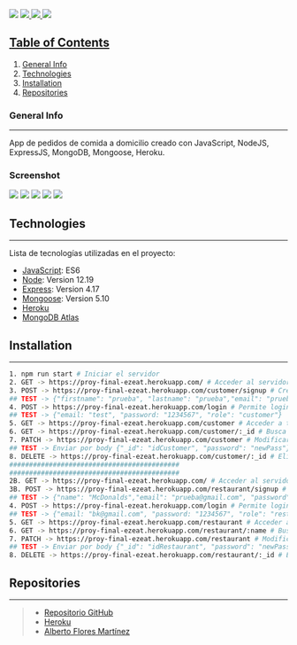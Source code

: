 <img src='https://images.meteociel.fr/im/3867/logo_size_lth1.jpg'>
<a href='https://images.meteociel.fr/im/7404/merchandising_rpu6_kfz9.png'><img src='https://images.meteociel.fr/im/7404/merchandising_rpu6kfz9_mini.png'>
<a href='https://images.meteociel.fr/im/5414/glass_edx9.png'><img src='https://images.meteociel.fr/im/5414/glassedx9_mini.png'>
<a href='https://images.meteociel.fr/im/2704/shirt_cml7.png'><img src='https://images.meteociel.fr/im/2704/shirtcml7_mini.png'>

## Table of Contents
1. [General Info](#general-info)
2. [Technologies](#technologies)
3. [Installation](#installation)
4. [Repositories](#repositories)

### General Info
***
App de pedidos de comida a domicilio creado con JavaScript, NodeJS, ExpressJS, MongoDB, Mongoose, Heroku.

### Screenshot
<a target='_blank' href='https://images.meteociel.fr/im/1636/get_customer_isn2.png'><img src='https://images.meteociel.fr/im/1636/get_customerisn2_mini.png'></a>
<a target='_blank' href='https://images.meteociel.fr/im/9637/get_restaurant_name_mmv4.png'><img src='https://images.meteociel.fr/im/9637/get_restaurant_namemmv4_mini.png'></a>
<a target='_blank' href='https://images.meteociel.fr/im/8806/login_rkz1.png'><img src='https://images.meteociel.fr/im/8806/loginrkz1_mini.png'></a>
<a target='_blank' href='https://images.meteociel.fr/im/4130/post_menu_num1.png'><img src='https://images.meteociel.fr/im/4130/post_menunum1_mini.png'></a>
<a target='_blank' href='https://images.meteociel.fr/im/8130/post_order_ycj5.png'><img src='https://images.meteociel.fr/im/8130/post_orderycj5_mini.png'></a>


## Technologies
***
Lista de tecnologías utilizadas en el proyecto:
* [JavaScript](https://html.spec.whatwg.org/multipage/): ES6 
* [Node](https://html.spec.whatwg.org/multipage/): Version 12.19 
* [Express](https://html.spec.whatwg.org/multipage/): Version 4.17
* [Mongoose](https://html.spec.whatwg.org/multipage/): Version 5.10 
* [Heroku](https://id.heroku.com/login)
* [MongoDB Atlas](https://www.mongodb.com/cloud/atlas)

## Installation
***
``` bash
1. npm run start # Iniciar el servidor
2. GET -> https://proy-final-ezeat.herokuapp.com/ # Acceder al servidor
3. POST -> https://proy-final-ezeat.herokuapp.com/customer/signup # Crear customer. 
## TEST -> {"firstname": "prueba", "lastname": "prueba","email": "prueba@gmail.com", "password": "1234567"}
4. POST -> https://proy-final-ezeat.herokuapp.com/login # Permite login y recibe token. 
## TEST -> {"email: "test", "password: "1234567", "role": "customer"}
5. GET -> https://proy-final-ezeat.herokuapp.com/customer # Acceder a todos los customers. Necesita token en headers.
6. GET -> https://proy-final-ezeat.herokuapp.com/customer/:_id # Busca un customer por _id.
7. PATCH -> https://proy-final-ezeat.herokuapp.com/customer # Modificar datos.
## TEST -> Enviar por body {"_id": "idCustomer", "password": "newPass"}
8. DELETE -> https://proy-final-ezeat.herokuapp.com/customer/:_id # Elimina customer asociado al :_id recibido.
###########################################
###########################################
2B. GET -> https://proy-final-ezeat.herokuapp.com/ # Acceder al servidor
3B. POST -> https://proy-final-ezeat.herokuapp.com/restaurant/signup # Crear customer. 
## TEST -> {"name": "McDonalds","email": "prueba@gmail.com", "password": "1234567", "adress": "direccion", "image": "imagen.jpg"}
4. POST -> https://proy-final-ezeat.herokuapp.com/login # Permite login y recibe token. 
## TEST -> {"email: "bk@gmail.com", "password: "1234567", "role": "restaurant"}
5. GET -> https://proy-final-ezeat.herokuapp.com/restaurant # Acceder a todos los restaurant.
6. GET -> https://proy-final-ezeat.herokuapp.com/restaurant/:name # Busca un restaurant por name.
7. PATCH -> https://proy-final-ezeat.herokuapp.com/restaurant # Modificar datos.
## TEST -> Enviar por body {"_id": "idRestaurant", "password": "newPass"}
8. DELETE -> https://proy-final-ezeat.herokuapp.com/restaurant/:_id # Elimina restaurant asociado al :_id recibido.

```
## Repositories
***
> * [Repositorio GitHub](https://github.com/AlFlores10/proy.final-ezeat)
> * [Heroku](https://proy-final-ezeat.herokuapp.com/)
> * [Alberto Flores Martínez](https://github.com/AlFlores10)
